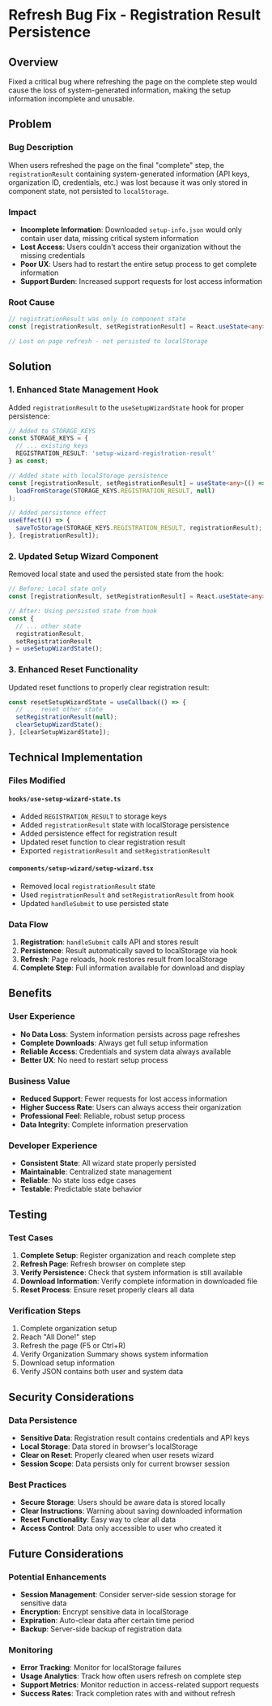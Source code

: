 # Refresh Bug Fix - Registration Result Persistence

## Overview

Fixed a critical bug where refreshing the page on the complete step would cause the loss of system-generated information, making the setup information incomplete and unusable.

## Problem

### Bug Description
When users refreshed the page on the final "complete" step, the `registrationResult` containing system-generated information (API keys, organization ID, credentials, etc.) was lost because it was only stored in component state, not persisted to `localStorage`.

### Impact
- **Incomplete Information**: Downloaded `setup-info.json` would only contain user data, missing critical system information
- **Lost Access**: Users couldn't access their organization without the missing credentials
- **Poor UX**: Users had to restart the entire setup process to get complete information
- **Support Burden**: Increased support requests for lost access information

### Root Cause
```typescript
// registrationResult was only in component state
const [registrationResult, setRegistrationResult] = React.useState<any>(null);

// Lost on page refresh - not persisted to localStorage
```

## Solution

### 1. Enhanced State Management Hook

Added `registrationResult` to the `useSetupWizardState` hook for proper persistence:

```typescript
// Added to STORAGE_KEYS
const STORAGE_KEYS = {
  // ... existing keys
  REGISTRATION_RESULT: 'setup-wizard-registration-result'
} as const;

// Added state with localStorage persistence
const [registrationResult, setRegistrationResult] = useState<any>(() => 
  loadFromStorage(STORAGE_KEYS.REGISTRATION_RESULT, null)
);

// Added persistence effect
useEffect(() => {
  saveToStorage(STORAGE_KEYS.REGISTRATION_RESULT, registrationResult);
}, [registrationResult]);
```

### 2. Updated Setup Wizard Component

Removed local state and used the persisted state from the hook:

```typescript
// Before: Local state only
const [registrationResult, setRegistrationResult] = React.useState<any>(null);

// After: Using persisted state from hook
const {
  // ... other state
  registrationResult,
  setRegistrationResult
} = useSetupWizardState();
```

### 3. Enhanced Reset Functionality

Updated reset functions to properly clear registration result:

```typescript
const resetSetupWizardState = useCallback(() => {
  // ... reset other state
  setRegistrationResult(null);
  clearSetupWizardState();
}, [clearSetupWizardState]);
```

## Technical Implementation

### Files Modified

#### `hooks/use-setup-wizard-state.ts`
- Added `REGISTRATION_RESULT` to storage keys
- Added `registrationResult` state with localStorage persistence
- Added persistence effect for registration result
- Updated reset function to clear registration result
- Exported `registrationResult` and `setRegistrationResult`

#### `components/setup-wizard/setup-wizard.tsx`
- Removed local `registrationResult` state
- Used `registrationResult` and `setRegistrationResult` from hook
- Updated `handleSubmit` to use persisted state

### Data Flow

1. **Registration**: `handleSubmit` calls API and stores result
2. **Persistence**: Result automatically saved to localStorage via hook
3. **Refresh**: Page reloads, hook restores result from localStorage
4. **Complete Step**: Full information available for download and display

## Benefits

### User Experience
- **No Data Loss**: System information persists across page refreshes
- **Complete Downloads**: Always get full setup information
- **Reliable Access**: Credentials and system data always available
- **Better UX**: No need to restart setup process

### Business Value
- **Reduced Support**: Fewer requests for lost access information
- **Higher Success Rate**: Users can always access their organization
- **Professional Feel**: Reliable, robust setup process
- **Data Integrity**: Complete information preservation

### Developer Experience
- **Consistent State**: All wizard state properly persisted
- **Maintainable**: Centralized state management
- **Reliable**: No state loss edge cases
- **Testable**: Predictable state behavior

## Testing

### Test Cases
1. **Complete Setup**: Register organization and reach complete step
2. **Refresh Page**: Refresh browser on complete step
3. **Verify Persistence**: Check that system information is still available
4. **Download Information**: Verify complete information in downloaded file
5. **Reset Process**: Ensure reset properly clears all data

### Verification Steps
1. Complete organization setup
2. Reach "All Done!" step
3. Refresh the page (F5 or Ctrl+R)
4. Verify Organization Summary shows system information
5. Download setup information
6. Verify JSON contains both user and system data

## Security Considerations

### Data Persistence
- **Sensitive Data**: Registration result contains credentials and API keys
- **Local Storage**: Data stored in browser's localStorage
- **Clear on Reset**: Properly cleared when user resets wizard
- **Session Scope**: Data persists only for current browser session

### Best Practices
- **Secure Storage**: Users should be aware data is stored locally
- **Clear Instructions**: Warning about saving downloaded information
- **Reset Functionality**: Easy way to clear all data
- **Access Control**: Data only accessible to user who created it

## Future Considerations

### Potential Enhancements
- **Session Management**: Consider server-side session storage for sensitive data
- **Encryption**: Encrypt sensitive data in localStorage
- **Expiration**: Auto-clear data after certain time period
- **Backup**: Server-side backup of registration data

### Monitoring
- **Error Tracking**: Monitor for localStorage failures
- **Usage Analytics**: Track how often users refresh on complete step
- **Support Metrics**: Monitor reduction in access-related support requests
- **Success Rates**: Track completion rates with and without refresh 